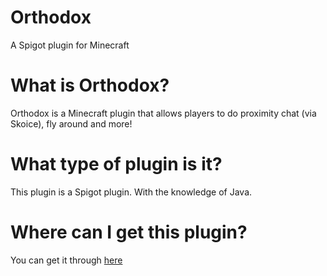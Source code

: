 # Orthodox
A Spigot plugin for Minecraft

# What is Orthodox?
Orthodox is a Minecraft plugin that allows players to do proximity chat (via Skoice), fly around and more!

# What type of plugin is it?
This plugin is a Spigot plugin. With the knowledge of Java.

# Where can I get this plugin?
You can get it through [here](https://github.com/hyperhaxstudios/orthodox/releases/latest)
